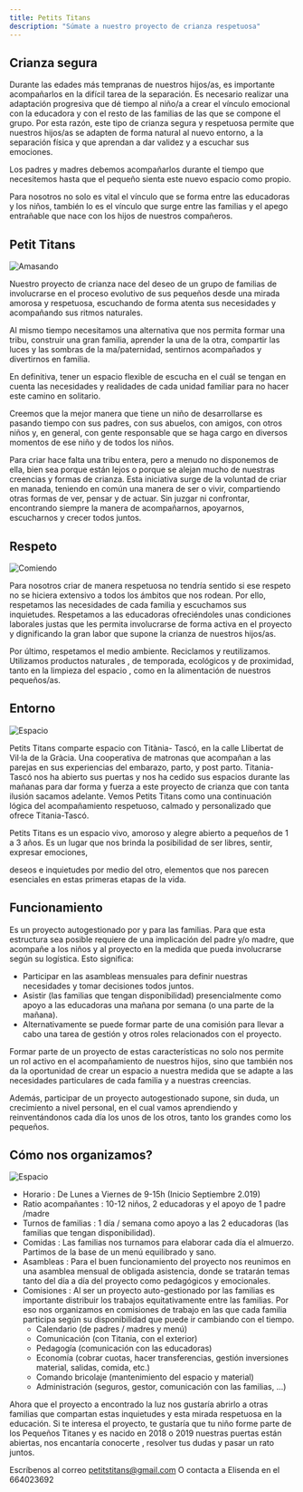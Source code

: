 ```yaml
---
title: Petits Titans
description: "Súmate a nuestro proyecto de crianza respetuosa"
---
```


## Crianza segura

Durante las  edades más tempranas de nuestros hijos/as, es importante acompañarlos en la difícil tarea de la separación. Es necesario realizar una adaptación progresiva que dé tiempo al niño/a a crear el vínculo emocional  con la educadora y con el resto de las familias de las que se compone el grupo. Por esta razón,  este tipo de crianza segura y respetuosa permite que nuestros hijos/as se adapten de forma natural al nuevo entorno, a la separación física y que aprendan a dar validez y a escuchar sus emociones.

Los padres y madres debemos acompañarlos durante el tiempo que necesitemos hasta que el pequeño sienta este nuevo espacio como propio.

Para nosotros no solo es vital el vínculo que se forma entre las educadoras y los niños, también lo es el vínculo que surge entre las familias y el apego entrañable que nace con los hijos de nuestros compañeros.

## Petit Titans

![Amasando](assets/images/%20amasandojuntos.JPG)

Nuestro proyecto de crianza nace del deseo de un grupo de familias de involucrarse en el proceso evolutivo de sus pequeños desde una mirada amorosa y respetuosa, escuchando de forma atenta sus necesidades y acompañando sus ritmos naturales.

Al mismo tiempo necesitamos una alternativa que nos permita formar una tribu, construir una gran familia, aprender la una de la otra, compartir las luces y las sombras de la ma/paternidad, sentirnos acompañados y divertirnos en familia.

En definitiva, tener un espacio flexible de escucha en el cuál se tengan en cuenta las necesidades y realidades de cada unidad familiar para no hacer este camino en solitario.

Creemos que la mejor manera que tiene un niño de desarrollarse es pasando tiempo con sus padres, con sus abuelos, con amigos, con otros niños y, en general, con gente responsable que se haga cargo en diversos momentos de ese niño y de todos los niños.

Para criar hace falta una tribu entera, pero a menudo no disponemos de ella, bien sea porque están lejos o porque se alejan mucho de nuestras creencias y formas de crianza. Esta iniciativa surge de la voluntad de criar en manada, teniendo en común una manera de ser o vivir, compartiendo otras formas de ver, pensar y de actuar. Sin juzgar ni confrontar, encontrando siempre la manera de acompañarnos, apoyarnos, escucharnos y crecer todos juntos.

## Respeto

![Comiendo](assets/images/comiendo.JPG)

Para nosotros criar de manera respetuosa no tendría sentido si ese respeto no se hiciera extensivo a todos los ámbitos que nos rodean. Por ello, respetamos las necesidades de cada familia y escuchamos sus inquietudes. Respetamos a las educadoras ofreciéndoles unas condiciones laborales justas que les permita involucrarse de forma activa en el proyecto y dignificando la gran labor que supone la crianza de nuestros hijos/as.

Por último, respetamos el medio ambiente. Reciclamos y reutilizamos. Utilizamos productos naturales , de temporada, ecológicos y de proximidad,  tanto en la limpieza del espacio , como en la alimentación de nuestros pequeños/as.

## Entorno

![Espacio](assets/images/Espacio3.jpg)

Petits Titans comparte espacio con Titània- Tascó, en la calle Llibertat de Vil·la de la Gràcia. Una cooperativa de matronas que acompañan a las parejas en sus experiencias del embarazo, parto, y post parto. Titania-Tascó nos ha abierto sus puertas y nos ha cedido sus espacios durante las mañanas para dar forma y fuerza a este proyecto de crianza que con tanta ilusión sacamos adelante. Vemos Petits Titans como una continuación lógica del acompañamiento respetuoso, calmado y personalizado que ofrece Titania-Tascó.

Petits Titans es un espacio vivo, amoroso y alegre abierto a pequeños de 1 a 3 años. Es un lugar que nos brinda la posibilidad de ser libres, sentir, expresar emociones,

deseos e inquietudes por medio del otro, elementos que nos parecen esenciales en estas primeras etapas de la vida.

## Funcionamiento

Es un proyecto autogestionado por y para las familias. Para que esta estructura sea posible requiere de una implicación del padre y/o madre, que acompañe a los niños y al proyecto en la medida que pueda involucrarse según su logística. Esto significa:

* Participar en las asambleas mensuales para definir nuestras necesidades y tomar decisiones todos juntos.
* Asistir (las familias que tengan disponibilidad) presencialmente como apoyo a las educadoras una mañana por semana (o una parte de la mañana).
* Alternativamente se puede formar parte de una comisión para llevar a cabo una tarea de gestión y otros roles relacionados con el proyecto.

Formar parte de un proyecto de estas características no solo nos permite un rol activo en el acompañamiento de nuestros hijos, sino que también nos da la oportunidad de crear un espacio a nuestra medida que se adapte a las necesidades particulares de cada familia y a nuestras creencias.

Además, participar de un proyecto autogestionado supone, sin duda, un crecimiento a nivel personal, en el cual vamos aprendiendo y reinventándonos cada día los unos de los otros, tanto los grandes como los pequeños.

## Cómo nos organizamos?

![Espacio](assets/images/Musica.JPG)

* Horario : De Lunes a Viernes de 9-15h (Inicio Septiembre 2.019)
* Ratio acompañantes : 10-12 niños, 2 educadoras y el apoyo de 1 padre /madre
* Turnos de familias : 1 día / semana como apoyo a las 2 educadoras (las familias que tengan disponibilidad).
* Comidas : Las familias nos turnamos para elaborar cada día el almuerzo. Partimos de la base de un menú equilibrado y sano. 
* Asambleas : Para el buen funcionamiento del proyecto nos reunimos en una asamblea mensual de obligada asistencia, donde se tratarán temas tanto del día a día del proyecto como pedagógicos y emocionales.
* Comisiones : Al ser un proyecto auto-gestionado por las familias es importante distribuir los trabajos equitativamente entre las familias. Por eso nos organizamos en comisiones de trabajo en las que cada familia participa según su disponibilidad que puede ir cambiando con el tiempo.
  * Calendario (de padres / madres y menú)
  * Comunicación (con Titania, con el exterior)
  * Pedagogía (comunicación con las educadoras)
  * Economía (cobrar cuotas, hacer transferencias, gestión inversiones material, salidas, comida, etc.)
  * Comando bricolaje (mantenimiento del espacio y material)
  * Administración (seguros, gestor, comunicación con las familias, ...)

Ahora que el proyecto a encontrado la luz nos gustaría abrirlo a otras familias que compartan estas inquietudes y esta mirada respetuosa en la educación. Si te interesa el proyecto, te gustaría que tu niño forme parte de los Pequeños Titanes y es nacido en 2018 o 2019 nuestras puertas están abiertas, nos encantaría conocerte , resolver tus dudas y pasar un rato juntos. 

Escríbenos al correo petitstitans@gmail.com
O contacta a Elisenda en el 664023692
